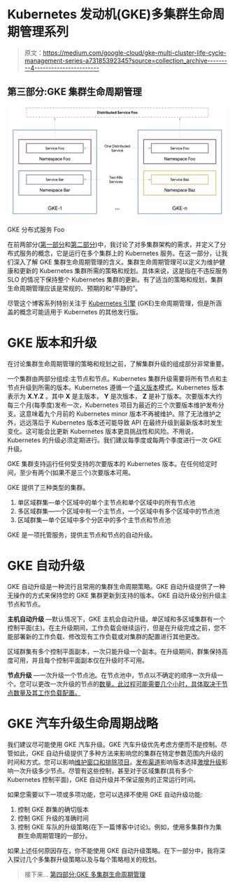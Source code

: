# Kubernetes 发动机(GKE)多集群生命周期管理系列

> 原文：<https://medium.com/google-cloud/gke-multi-cluster-life-cycle-management-series-a73185392345?source=collection_archive---------4----------------------->

## 第三部分:GKE 集群生命周期管理

![](img/eba43f61577add105b3117372236a17a.png)

GKE 分布式服务 Foo

在前两部分([第一部分](/@ameericus/kubernetes-engine-gke-multi-cluster-life-cycle-management-series-17ff892b85c8)和[第二部分](/@ameericus/gke-multi-cluster-life-cycle-management-series-b0d39080ac6b))中，我讨论了对多集群架构的需求，并定义了分布式服务的概念，它是运行在多个集群上的 Kubernetes 服务。在这一部分，让我们深入了解 GKE 集群生命周期管理的含义。集群生命周期管理可以定义为维护健康和更新的 Kubernetes 集群所需的策略和规划。具体来说，这是指在不违反服务 SLO 的情况下保持整个 Kubernetes 集群的更新。有了适当的策略和规划，集群生命周期管理应该是常规的、预期的和“平静的”。

尽管这个博客系列特别关注于 [Kubernetes 引擎](https://cloud.google.com/kubernetes-engine) (GKE)生命周期管理，但是所涵盖的概念可能适用于 Kubernetes 的其他发行版。

# GKE 版本和升级

在讨论集群生命周期管理的策略和规划之前，了解集群升级的组成部分非常重要。

一个集群由两部分组成:主节点和节点。Kubernetes 集群升级需要将所有节点和主节点升级到所需的版本。Kubernetes 遵循一个[语义版本](https://semver.org/)模式。Kubernetes 版本表示为 **X.Y.Z** 。其中 **X** 是主版本， **Y** 是次版本， **Z** 是补丁版本。次要版本大约每三个月(每季度)发布一次，Kubernetes 项目为最近的三个次要版本维护发布分支。这意味着九个月前的 Kubernetes minor 版本不再被维护。除了无法维护之外，远远落后于 Kubernetes 版本还可能导致 API 在最终升级到最新版本时发生变化。这可能会比更新 Kubernetes 版本更具挑战性和风险。不用说，Kubernetes 的升级必须定期进行。我们建议每季度或每两个季度进行一次 GKE 升级。

GKE 集群支持运行任何受支持的次要版本的 Kubernetes 版本。在任何给定时间，至少有两个(如果不是三个)次要版本可用。

GKE 提供了三种类型的集群。

1.  单区域群集—单个区域中的单个主节点和单个区域中的所有节点池
2.  多区域群集—一个区域中有一个主节点，一个区域中有多个区域中的节点池
3.  区域群集—单个区域中多个分区中的多个主节点和节点池

GKE 是一项托管服务，提供主节点和节点的自动升级。

# GKE 自动升级

GKE 自动升级是一种流行且常用的集群生命周期策略。GKE 自动升级提供了一种无操作的方式来保持您的 GKE 集群更新到支持的版本。GKE 自动升级分别升级主节点和节点。

**主机自动升级** —默认情况下，GKE 主机会自动升级。单区域和多区域集群有一个控制平面(主)。在主升级期间，工作负载会继续运行，但是在升级完成之前，您不能部署新的工作负载、修改现有工作负载或对集群的配置进行其他更改。

区域群集有多个控制平面副本，一次只能升级一个副本。在升级期间，群集保持高度可用，并且每个控制平面副本仅在升级时不可用。

**节点升级** —一次升级一个节点池。在节点池中，节点以不确定的顺序一次升级一个。您可以更改一次升级的节点的[数量。此过程可能需要几个小时，具体取决于节点数量及其工作负载配置。](https://cloud.google.com/kubernetes-engine/docs/concepts/cluster-upgrades#surge)

# GKE 汽车升级生命周期战略

我们建议尽可能使用 GKE 汽车升级。GKE 汽车升级优先考虑方便而不是控制。尽管如此，GKE 自动升级提供了多种方法来影响您的集群在特定参数范围内升级的时间和方式。您可以影响[维护窗口和排除项目](https://cloud.google.com/kubernetes-engine/docs/concepts/maintenance-windows-and-exclusions)。[发布渠道](https://cloud.google.com/kubernetes-engine/docs/concepts/release-channels)影响版本选择[激增升级](https://cloud.google.com/kubernetes-engine/docs/concepts/cluster-upgrades#surge)影响一次升级多少节点。尽管有这些控制，甚至对于区域集群(具有多个 Kubernetes 控制平面)，GKE 自动升级并不保证服务的正常运行时间。

如果您需要以下一项或多项功能，您可以选择不使用 GKE 自动升级功能:

1.  控制 GKE 群集的确切版本
2.  控制 GKE 升级的准确时间
3.  控制 GKE 车队的升级策略(在下一篇博客中讨论)。例如，使用多集群作为集群生命周期管理的一部分。

如果上述任何原因存在，你不能使用 GKE 自动升级策略。在下一部分中，我将深入探讨几个多集群升级策略以及与每个策略相关的规划。

> 接下来… [第四部分:GKE 多集群生命周期管理](/@ameericus/kubernetes-engine-gke-multi-cluster-life-cycle-management-series-43ed97142c47)